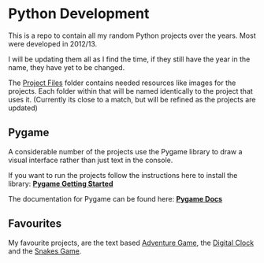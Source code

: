 # Python Development
This is a repo to contain all my random Python projects over the years. Most were developed in 2012/13.

I will be updating them all as I find the time, if they still have the year in the name, they have yet to be changed.

The [Project Files](https://github.com/MysticVagabond/PythonDev/tree/master/Project%20Files) folder contains needed resources like images for the projects. Each folder within that will be named identically to the project that uses it. (Currently its close to a match, but will be refined as the projects are updated)

## Pygame
A considerable number of the projects use the Pygame library to draw a visual interface rather than just text in the console.

If you want to run the projects follow the instructions here to install the library: [**Pygame Getting Started**](https://www.pygame.org/wiki/GettingStarted)

The documentation for Pygame can be found here: [**Pygame Docs**](https://www.pygame.org/docs)


## Favourites
My favourite projects, are the text based [Adventure Game](https://github.com/MysticVagabond/PythonDev/blob/master/Adventure%20Game%20%5Btext%5D%20-%202011.py), the [Digital Clock](https://github.com/MysticVagabond/PythonDev/blob/master/Digital%20Clock%20-%202013.pyw) and the [Snakes Game](https://github.com/MysticVagabond/PythonDev/blob/master/Snakes%20-%202013.py).
